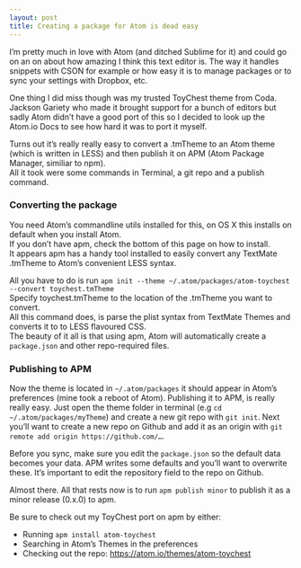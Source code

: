```yaml
---
layout: post
title: Creating a package for Atom is dead easy
---
```


I’m pretty much in love with Atom (and ditched Sublime for it) and could go on an on about how amazing I think this text editor is. The way it handles snippets with CSON for example or how easy it is to manage packages or to sync your settings with Dropbox, etc.

One thing I did miss though was my trusted ToyChest theme from Coda.  
Jackson Gariety who made it brought support for a bunch of editors but sadly Atom didn’t have a good port of this so I decided to look up the Atom.io Docs to see how hard it was to port it myself.

Turns out it’s really really easy to convert a .tmTheme to an Atom theme (which is written in LESS) and then publish it on APM (Atom Package Manager, similiar to npm).  
All it took were some commands in Terminal, a git repo and a publish command.

### Converting the package

You need Atom’s commandline utils installed for this, on OS X this installs on default when you install Atom.  
If you don’t have apm, check the bottom of this page on how to install.  
It appears apm has a handy tool installed to easily convert any TextMate .tmTheme to Atom’s convenient LESS syntax.

All you have to do is run `apm init --theme ~/.atom/packages/atom-toychest --convert toychest.tmTheme`  
Specify toychest.tmTheme to the location of the .tmTheme you want to convert.  
All this command does, is parse the plist syntax from TextMate Themes and converts it to to LESS flavoured CSS.  
The beauty of it all is that using apm, Atom will automatically create a `package.json` and other repo-required files.

### Publishing to APM

Now the theme is located in `~/.atom/packages` it should appear in Atom’s preferences (mine took a reboot of Atom). Publishing it to APM, is really really easy.
Just open the theme folder in terminal (e.g `cd ~/.atom/packages/myTheme`) and create a new git repo with `git init`.
Next you’ll want to create a new repo on Github and add it as an origin with `git remote add origin https://github.com/…`.

Before you sync, make sure you edit the `package.json` so the default data becomes your data. APM writes some defaults and you’ll want to overwrite these.
It’s important to edit the repository field to the repo on Github.

Almost there. All that rests now is to run `apm publish minor` to publish it as a minor release (0.x.0) to apm.

Be sure to check out my ToyChest port on apm by either:

- Running `apm install atom-toychest`
- Searching in Atom’s Themes in the preferences
- Checking out the repo: https://atom.io/themes/atom-toychest
